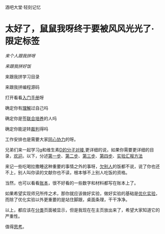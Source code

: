 酒吧大堂·轻刻记忆

# 太好了，鼠鼠我呀终于要被风风光光了·限定标签

*来个人跟我拼呀*

*来跟我拼好饭*

来跟我拼学习目录

来跟我拼编程源码

打开看看[入门手册](./f)呀

确定你有[理解](./e)过自己吗

确定你是签[联合培养](./y)的人吗

确定你能逆转[裁判](./d)得吗

工作安排也是需要大家[同心协力](./output)的呀。

兄弟们来一起学习[q](./qpcr)和维生素[D的分子对接](./New2),更详细的说，如果你需要更详细的目录，[欢迎](./qpcr#2)。以下，分述[第一步](./qpcr#3)、[第二步](./qpcr#4)、[第三步](./qpcr#5)、[第四步](./qpcr#6)、[实验汇报方法](./qpcr#7)

来记一些吃喝拉撒睡这种重要的事情之外的事呀，[欠别人](./book)的饭都不说，说了你也还不上，别人叫你读的文献你也不读，根本够不上别人吃饭的资格。

当然，也可以看看[账本](./exchange)，很不好看的一些数字和材料都写在账本上了。

如果希望实现师兄所传之术，那你就应该做好实验，做好实验的基础是[优化实验](./exp-exc)，而除了优化实验以外更重要的是站住脚跟，桌面条理，干干净净。

以上，都应该在[分类](./mu)页面被显示，但是我现在在主页放出来了，希望大家知道它的严重性。

值得[思考](./worth)。